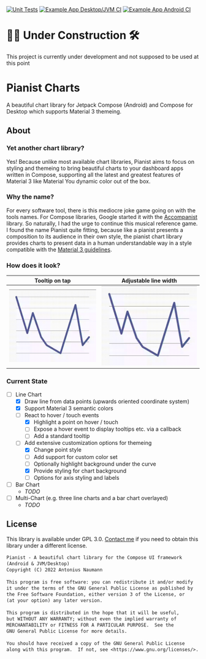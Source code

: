 [![Unit Tests](https://github.com/antoniusnaumann/pianist-charts/actions/workflows/test.yml/badge.svg)](https://github.com/antoniusnaumann/pianist-charts/actions/workflows/test.yml) [![Example App Desktop/JVM CI](https://github.com/antoniusnaumann/pianist-charts/actions/workflows/desktop-jvm.yml/badge.svg)](https://github.com/antoniusnaumann/pianist-charts/actions/workflows/desktop-jvm.yml) [![Example App Android CI](https://github.com/antoniusnaumann/pianist-charts/actions/workflows/android.yml/badge.svg)](https://github.com/antoniusnaumann/pianist-charts/actions/workflows/android.yml)

# 👷🚧 Under Construction 🛠
This project is currently under development and not supposed to be used at this point

# Pianist Charts
A beautiful chart library for Jetpack Compose (Android) and Compose for Desktop which supports Material 3 themeing.

## About
### Yet another chart library?
Yes! Because unlike most available chart libraries, Pianist aims to focus on styling and themeing to bring beautiful charts to your dashboard apps written in Compose, supporting all the latest and greatest features of Material 3 like Material You dynamic color out of the box.

### Why the name?
For every software tool, there is this mediocre joke game going on with the tools names. For Compose libraries, Google started it with the [Accompanist](https://github.com/google/accompanist) library. So naturally, I had the urge to continue this musical reference game. I found the name Pianist quite fitting, because like a pianist presents a composition to its audience in their own style, the pianist chart library provides charts to present data in a human understandable way in a style compatible with the [Material 3 guidelines](https://m3.material.io).

### How does it look?
| Tooltip on tap                     | Adjustable line width              |
|------------------------------------|------------------------------------|
| ![](example/pianist-example-1.gif) | ![](example/pianist-example-2.gif) |

### Current State

- [ ] Line Chart
  - [x] Draw line from data points (upwards oriented coordinate system)
  - [x] Support Material 3 semantic colors
  - [ ] React to hover / touch events   
    - [x] Highlight a point on hover / touch
    - [ ] Expose a hover event to display tooltips etc. via a callback
    - [ ] Add a standard tooltip
  - [ ] Add extensive customization options for themeing
    - [x] Change point style
    - [ ] Add support for custom color set
    - [ ] Optionally highlight background under the curve
    - [X] Provide styling for chart background
    - [ ] Options for axis styling and labels
- [ ] Bar Chart
  - *TODO*
- [ ] Multi-Chart (e.g. three line charts and a bar chart overlayed)
  - *TODO*
## License
This library is available under GPL 3.0. [Contact me](mailto:hi@antonius.dev) if you need to obtain this library under a different license.

```
Pianist - A beautiful chart library for the Compose UI framework (Android & JVM/Desktop)
Copyright (C) 2022 Antonius Naumann

This program is free software: you can redistribute it and/or modify
it under the terms of the GNU General Public License as published by
the Free Software Foundation, either version 3 of the License, or
(at your option) any later version.

This program is distributed in the hope that it will be useful,
but WITHOUT ANY WARRANTY; without even the implied warranty of
MERCHANTABILITY or FITNESS FOR A PARTICULAR PURPOSE.  See the
GNU General Public License for more details.

You should have received a copy of the GNU General Public License
along with this program.  If not, see <https://www.gnu.org/licenses/>.
```
